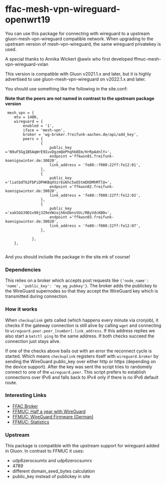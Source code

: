 # ffac-mesh-vpn-wireguard-openwrt19

You can use this package for connecting with wireguard to a upstream gluon-mesh-vpn-wireguard compatible network.
When upgrading to the upstream version of mesh-vpn-wireguard, the same wireguard privatekey is used.

A special thanks to Annika Wickert @awlx who first developed ffmuc-mesh-vpn-wireguard-vxlan

This version is compatible with Gluon v2021.1.x and later, but it is highly advertised to use gluon-mesh-vpn-wireguard on v2022.1.x and later.

You should use something like the following in the site.conf:

**Note that the peers are not named in contrast to the upstream package version**
	
```
 mesh_vpn = {
	mtu = 1400,
	wireguard = {
		enabled = '1',
		iface = 'mesh-vpn',
		broker = 'wg-broker.freifunk-aachen.de/api/add_key',
		peers = {
				{
					public_key ='N9uF5Gg1B5AqWrE9IuvDgzmQePhqhb8Em/HrRpAdnlY=',
					endpoint ='ffkwsn01.freifunk-koenigswinter.de:30020',
					link_address = 'fe80::f000:22ff:fe12:01',
				},
				{
					public_key ='liatbdT62FbPiDPHKBqXVzrEo6hc5oO5tmEKDMhMTlU=',
					endpoint ='ffkwsn02.freifunk-koenigswinter.de:30020',
					link_address = 'fe80::f000:22ff:fe12:02',
				},
				{
					public_key ='xakSGG39D1v90j3Z9eVWzojh6nDbnsVUc/RByVdcKB0=',
					endpoint ='ffkwsn03.freifunk-koenigswinter.de:30020',
					link_address = 'fe80::f000:22ff:fe12:07',
				},

			},
	},
	
```

And you should include the package in the site.mk of course!

### Dependencies

This relies on a broker which accepts post requests like `{'node_name': 'name', 'public_key': 'my_wg_pubkey'}`.
The broker adds the publickey to the WireGuard supernodes so that they accept the WireGuard key which is transmitted during connection.

### How it works

When `checkuplink` gets called (which happens every minute via cronjob), it checks if the gateway connection is still alive by calling `wget` and connecting to `wireguard.peer.peer_[number].link_address`. If this address replies we also start a `batctl ping` to the same address. If both checks succeed the connection just stays alive.

If one of the checks above bails out with an error the reconnect cycle is started. Which means `checkuplink` registers itself with `wireguard.broker` by sending the WireGuard public_key over either http or https (depending on the device support). After the key was sent the script tries to randomely connect to one of the `wireguard.peer`. This script prefers to establish connections over IPv6 and falls back to IPv4 only if there is no IPv6 default route.

### Interesting Links

- [FFAC Broker](https://github.com/ffac/ff-supernode/blob/main/playbooks/roles/ff.wgbroker/templates/broker.py)
- [FFMUC: Half a year with WireGuard](https://www.slideshare.net/AnnikaWickert/ffmuc-half-a-year-with-wireguard)
- [FFMUC: WireGuard Firmware (German)](https://ffmuc.net/freifunkmuc/2020/12/03/wireguard-firmware/)
- [FFMUC: Statistics](https://stats.ffmuc.net)

### Upstream

This package is compatible with the upstream support for wireguard added in Gluon.
In contrast to FFMUC it uses:

- udp6zerocsumtx and udp6zerocsumrx
- 4789
- different domain_seed_bytes calculation
- public_key instead of publickey in site
